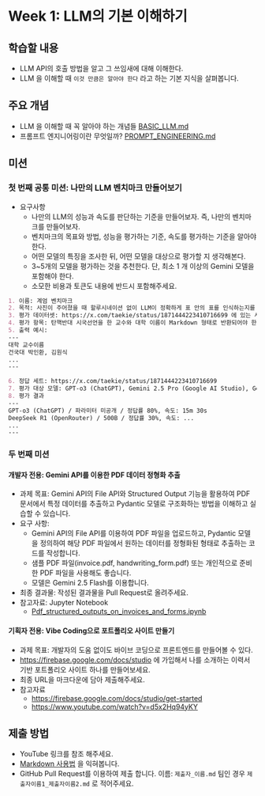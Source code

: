 # Week 1: LLM의 기본 이해하기

## 학습할 내용
* LLM API의 호출 방법을 알고 그 쓰임새에 대해 이해한다.
* LLM 을 이해할 때 `이것 만큼은 알아야 한다` 라고 하는 기본 지식을 살펴봅니다.

## 주요 개념
* LLM 을 이해할 때 꼭 알아야 하는 개념들 [BASIC_LLM.md](docs/BASIC_LLM.md)
* 프롬프트 엔지니어링이란 무엇일까? [PROMPT_ENGINEERING.md](docs/PROMPT_ENGINEERING.md)

## 미션
### 첫 번째 공통 미션: 나만의 LLM 벤치마크 만들어보기
* 요구사항
  * 나만의 LLM의 성능과 속도를 판단하는 기준을 만들어보자. 즉, 나만의 벤치마크를 만들어보자.
  * 벤치마크의 목표와 방법, 성능을 평가하는 기준, 속도를 평가하는 기준을 알아야 한다.
  * 어떤 모델의 특징을 조사한 뒤, 어떤 모델을 대상으로 평가할 지 생각해본다.
  * 3~5개의 모델을 평가하는 것을 추천한다. 단, 최소 1 개 이상의 Gemini 모델을 포함해야 한다.
  * 소모한 비용과 토큰도 내용에 반드시 포함해주세요.

```markdown
1. 이름: 계엄 벤치마크
2. 목적: 사진이 주어졌을 때 할루시네이션 없이 LLM이 정확하게 표 안의 표를 인식하는지를 확인한다.
3. 평가 데이터셋: https://x.com/taekie/status/1871444223410716699 에 있는 사진
4. 평가 항목: 탄핵반대 시국선언을 한 교수와 대학 이름이 Markdown 형태로 반환되어야 한다.
5. 출력 예시:
---
대학 교수이름
건국대 박인환, 김원식
...
---

6. 정답 세트: https://x.com/taekie/status/1871444223410716699
7. 평가 대상 모델: GPT-o3 (ChatGPT), Gemini 2.5 Pro (Google AI Studio), Gemini 2.5 Flash (Google AI Studio), DeepSeek R1 (OpenRouter)
8. 평가 결과
---
GPT-o3 (ChatGPT) / 파라미터 미공개 / 정답률 80%, 속도: 15m 30s
DeepSeek R1 (OpenRouter) / 500B / 정답률 30%, 속도: ...
...
---
```

### 두 번째 미션
#### 개발자 전용: Gemini API를 이용한 PDF 데이터 정형화 추출
* 과제 목표: Gemini API의 File API와 Structured Output 기능을 활용하여 PDF 문서에서 특정 데이터를 추출하고 Pydantic 모델로 구조화하는 방법을 이해하고 실습할 수 있습니다.
* 요구 사항:
  * Gemini API의 File API를 이용하여 PDF 파일을 업로드하고, Pydantic 모델을 정의하여 해당 PDF 파일에서 원하는 데이터를 정형화된 형태로 추출하는 코드를 작성합니다.
  * 샘플 PDF 파일(invoice.pdf, handwriting_form.pdf) 또는 개인적으로 준비한 PDF 파일을 사용해도 좋습니다.
  * 모델은 Gemini 2.5 Flash를 이용합니다.
* 최종 결과물: 작성된 결과물을 Pull Request로 올려주세요.
* 참고자료: Jupyter Notebook
  * [Pdf_structured_outputs_on_invoices_and_forms.ipynb](docs/Pdf_structured_outputs_on_invoices_and_forms.ipynb)

#### 기획자 전용: Vibe Coding으로 포트폴리오 사이트 만들기
* 과제 목표: 개발자의 도움 없이도 바이브 코딩으로 프론트엔드를 만들어볼 수 있다.
* https://firebase.google.com/docs/studio 에 가입해서 나를 소개하는 이력서 기반 포트폴리오 사이트 하나를 만들어보세요.
* 최종 URL을 마크다운에 담아 제출해주세요.
* 참고자료
  * https://firebase.google.com/docs/studio/get-started
  * https://www.youtube.com/watch?v=d5x2Hq94yKY

## 제출 방법
* YouTube 링크를 참조 해주세요.
* [Markdown 사용법](https://m.youtube.com/watch?v=kMEb_BzyUqk&t=0s) 을 익혀봅니다.
* GitHub Pull Request를 이용하여 제출 합니다. 이름: `제출자_이름.md` 팀인 경우 `제출자이름1_제출자이름2.md` 로 적어주세요.
